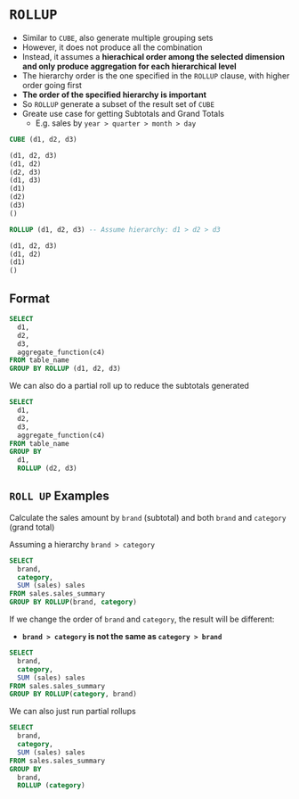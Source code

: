 # `ROLLUP`

- Similar to `CUBE`, also generate multiple grouping sets
- However, it does not produce all the combination
- Instead, it assumes a **hierachical order among the selected dimension and only produce aggregation for each hierarchical level**
- The hierarchy order is the one specified in the `ROLLUP` clause, with higher order going first
- **The order of the specified hierarchy is important**
- So `ROLLUP` generate a subset of the result set of `CUBE`
- Greate use case for getting Subtotals and Grand Totals
  - E.g. sales by `year > quarter > month > day`

```sql
CUBE (d1, d2, d3)

(d1, d2, d3)
(d1, d2)
(d2, d3)
(d1, d3)
(d1)
(d2)
(d3)
()
```

```sql
ROLLUP (d1, d2, d3) -- Assume hierarchy: d1 > d2 > d3

(d1, d2, d3)
(d1, d2)
(d1)
()
```

## Format

```sql
SELECT
  d1,
  d2,
  d3,
  aggregate_function(c4)
FROM table_name
GROUP BY ROLLUP (d1, d2, d3)
```

We can also do a partial roll up to reduce the subtotals generated

```sql
SELECT
  d1,
  d2,
  d3,
  aggregate_function(c4)
FROM table_name
GROUP BY 
  d1,
  ROLLUP (d2, d3)
```

## `ROLL UP` Examples

Calculate the sales amount by `brand` (subtotal) and both `brand` and `category` (grand total)

Assuming a hierarchy `brand > category`

```sql
SELECT
  brand,
  category,
  SUM (sales) sales
FROM sales.sales_summary
GROUP BY ROLLUP(brand, category)
```

If we change the order of `brand` and `category`, the result will be different:
  - **`brand > category` is not the same as `category > brand`**

```sql
SELECT
  brand,
  category,
  SUM (sales) sales
FROM sales.sales_summary
GROUP BY ROLLUP(category, brand)
```

We can also just run partial rollups

```sql
SELECT
  brand,
  category,
  SUM (sales) sales
FROM sales.sales_summary
GROUP BY
  brand,
  ROLLUP (category)
```
